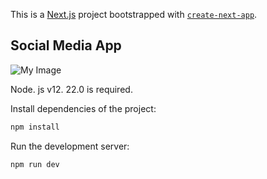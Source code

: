 This is a [Next.js](https://nextjs.org/) project bootstrapped with [`create-next-app`](https://github.com/vercel/next.js/tree/canary/packages/create-next-app).

## Social Media App

![My Image](image.png)


Node. js v12. 22.0 is required.


Install dependencies of the project:
 
```bash
npm install
```

Run the development server:

```bash
npm run dev
```


